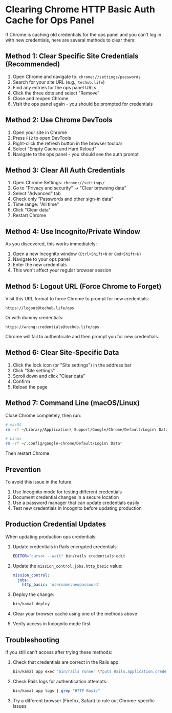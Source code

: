# Clearing Chrome HTTP Basic Auth Cache for Ops Panel

If Chrome is caching old credentials for the ops panel and you can't log in with new credentials,
here are several methods to clear them:

## Method 1: Clear Specific Site Credentials (Recommended)

1. Open Chrome and navigate to: `chrome://settings/passwords`
2. Search for your site URL (e.g., `techub.life`)
3. Find any entries for the ops panel URLs
4. Click the three dots and select "Remove"
5. Close and reopen Chrome
6. Visit the ops panel again - you should be prompted for credentials

## Method 2: Use Chrome DevTools

1. Open your site in Chrome
2. Press `F12` to open DevTools
3. Right-click the refresh button in the browser toolbar
4. Select "Empty Cache and Hard Reload"
5. Navigate to the ops panel - you should see the auth prompt

## Method 3: Clear All Auth Credentials

1. Open Chrome Settings: `chrome://settings/`
2. Go to "Privacy and security" → "Clear browsing data"
3. Select "Advanced" tab
4. Check only "Passwords and other sign-in data"
5. Time range: "All time"
6. Click "Clear data"
7. Restart Chrome

## Method 4: Use Incognito/Private Window

As you discovered, this works immediately:

1. Open a new Incognito window (`Ctrl+Shift+N` or `Cmd+Shift+N`)
2. Navigate to your ops panel
3. Enter the new credentials
4. This won't affect your regular browser session

## Method 5: Logout URL (Force Chrome to Forget)

Visit this URL format to force Chrome to prompt for new credentials:

```
https://logout@techub.life/ops
```

Or with dummy credentials:

```
https://wrong:credentials@techub.life/ops
```

Chrome will fail to authenticate and then prompt you for new credentials.

## Method 6: Clear Site-Specific Data

1. Click the lock icon (or "Site settings") in the address bar
2. Click "Site settings"
3. Scroll down and click "Clear data"
4. Confirm
5. Reload the page

## Method 7: Command Line (macOS/Linux)

Close Chrome completely, then run:

```bash
# macOS
rm -rf ~/Library/Application\ Support/Google/Chrome/Default/Login\ Data*

# Linux
rm -rf ~/.config/google-chrome/Default/Login\ Data*
```

Then restart Chrome.

## Prevention

To avoid this issue in the future:

1. Use Incognito mode for testing different credentials
2. Document credential changes in a secure location
3. Use a password manager that can update credentials easily
4. Test new credentials in Incognito before updating production

## Production Credential Updates

When updating production ops credentials:

1. Update credentials in Rails encrypted credentials:

   ```bash
   EDITOR="cursor --wait" bin/rails credentials:edit
   ```

2. Update the `mission_control.jobs.http_basic` value:

   ```yaml
   mission_control:
     jobs:
       http_basic: 'username:newpassword'
   ```

3. Deploy the change:

   ```bash
   bin/kamal deploy
   ```

4. Clear your browser cache using one of the methods above
5. Verify access in Incognito mode first

## Troubleshooting

If you still can't access after trying these methods:

1. Check that credentials are correct in the Rails app:

   ```bash
   bin/kamal app exec "bin/rails runner \"puts Rails.application.credentials.dig(:mission_control, :jobs, :http_basic)\""
   ```

2. Check Rails logs for authentication attempts:

   ```bash
   bin/kamal app logs | grep "HTTP Basic"
   ```

3. Try a different browser (Firefox, Safari) to rule out Chrome-specific issues
